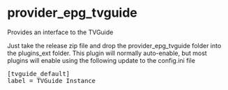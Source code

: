 # provider_epg_tvguide
Provides an interface to the TVGuide

Just take the release zip file and drop the provider_epg_tvguide folder into the plugins_ext folder. This plugin will normally auto-enable, but most plugins will enable using the following update to the config.ini file
<pre>
[tvguide_default]
label = TVGuide Instance
</pre>

